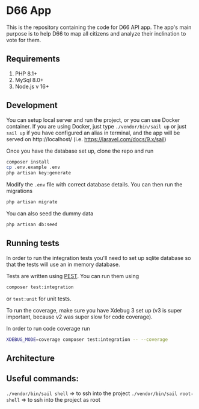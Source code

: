 # D66 App

This is the repository containing the code for D66 API app. The app's main purpose is to help D66 to map all citizens and analyze their inclination to vote for them.

## Requirements

1. PHP 8.1+
2. MySql 8.0+
3. Node.js v 16+

## Development
You can setup local server and run the project, or you can use Docker container.
If you are using Docker, just type `./vendor/bin/sail up` or just `sail up` if you have configured an alias in terminal, and the app will be served on http://localhost/ (i.e. https://laravel.com/docs/9.x/sail)


Once you have the database set up, clone the repo and run

```bash
composer install
cp .env.example .env
php artisan key:generate
```

Modify the `.env` file with correct database details. You can then run the migrations

```bash
php artisan migrate
```

You can also seed the dummy data

```bash
php artisan db:seed
```

## Running tests

In order to run the integration tests you'll need to set up sqlite database so that the tests will use an in memory database.

Tests are written using [PEST](https://pestphp.com/). You can run them using

```bash
composer test:integration
```

or `test:unit` for unit tests.

To run the coverage, make sure you have Xdebug 3 set up (v3 is super important, because v2 was super slow for code coverage).

In order to run code coverage run

```bash
XDEBUG_MODE=coverage composer test:integration -- --coverage
```

## Architecture

## Useful commands:
`./vendor/bin/sail shell` => to ssh into the project
`./vendor/bin/sail root-shell` => to ssh into the project as root
